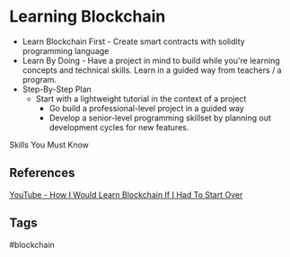 # Learning Blockchain

* Learn Blockchain First - Create smart contracts with solidity programming language  
* Learn By Doing - Have a project in mind to build while you're learning concepts and technical skills. Learn in a guided way from teachers / a program.  
* Step-By-Step Plan  
    * Start with a lightweight tutorial in the context of a project  
        * Go build a professional-level project in a guided way  
        * Develop a senior-level programming skillset by planning out development cycles for new features.  

Skills You Must Know  

## References 
[YouTube - How I Would Learn Blockchain If I Had To Start Over](https://www.youtube.com/watch?v=YrHCD7nx29o&t=93s)  

## Tags
#blockchain
